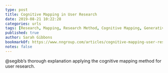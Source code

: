 ```yaml
---
type: post
title: Cognitive Mapping in User Research
date: 2019-08-21 10:22:28
categories: urls
tags: [Research, Mapping, Research Method, Cognitive Mapping, Generative Research, Interview]
published: true
author: Sarah Gibbons
bookmarkOf: https://www.nngroup.com/articles/cognitive-mapping-user-research/
notes: false
---
```


@segibb’s thorough explanation applying the cognitive mapping method for user research.